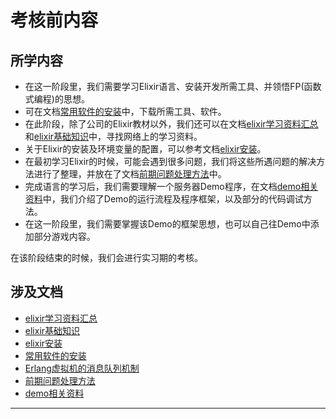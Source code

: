 # 考核前内容

## 所学内容

* 在这一阶段里，我们需要学习Elixir语言、安装开发所需工具、并领悟FP(函数式编程)的思想。
* 可在文档[常用软件的安装](/lib/常用软件的安装.md)中，下载所需工具、软件。
* 在此阶段，除了公司的Elixir教材以外，我们还可以在文档[elixir学习资料汇总](/lib/elixir学习资料汇总.md)和[elixir基础知识](/lib/elixir基础知识.md)中，寻找网络上的学习资料。
* 关于Elixir的安装及环境变量的配置，可以参考文档[elixir安装](/lib/elixir安装及demo相关资料.md#一_Elixir安装)。
* 在最初学习Elixir的时候，可能会遇到很多问题，我们将这些所遇问题的解决方法进行了整理，并放在了文档[前期问题处理方法](/lib/前期问题.md)中。
* 完成语言的学习后，我们需要理解一个服务器Demo程序，在文档[demo相关资料](/lib/elixir安装及demo相关资料.md#二_demo流程分析)中，我们介绍了Demo的运行流程及程序框架，以及部分的代码调试方法。
* 在这一阶段里，我们需要掌握该Demo的框架思想，也可以自己往Demo中添加部分游戏内容。

在该阶段结束的时候，我们会进行实习期的考核。

## 涉及文档

* [elixir学习资料汇总](/lib/elixir学习资料汇总.md)
* [elixir基础知识](/lib/elixir基础知识.md)
* [elixir安装](/lib/elixir安装及demo相关资料.md#一_Elixir安装)
* [常用软件的安装](/lib/常用软件的安装.md)
* [Erlang虚拟机的消息队列机制](/lib/queue.md)
* [前期问题处理方法](/lib/前期问题.md)
* [demo相关资料](/lib/elixir安装及demo相关资料.md#二_demo流程分析)

---
